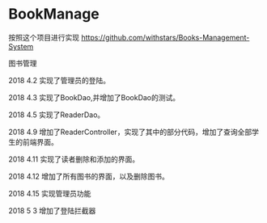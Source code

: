 # BookManage

按照这个项目进行实现
https://github.com/withstars/Books-Management-System

图书管理

2018 4.2
实现了管理员的登陆。

2018 4.3
实现了BookDao,并增加了BookDao的测试。

2018 4.5
实现了ReaderDao。

2018 4.9
增加了ReaderController，实现了其中的部分代码，增加了查询全部学生的前端界面。

2018 4.11
实现了读者删除和添加的界面。

2018 4.12
增加了所有图书的界面，以及删除图书。

2018 4.15
实现管理员功能

2018 5 3
增加了登陆拦截器
